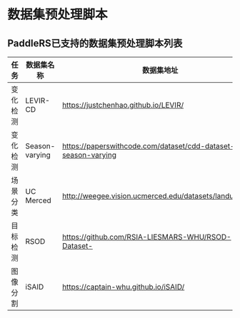 # 数据集预处理脚本

## PaddleRS已支持的数据集预处理脚本列表

| 任务 | 数据集名称 | 数据集地址 | 预处理脚本 |
|-----|-----------|----------|----------|
| 变化检测 | LEVIR-CD | https://justchenhao.github.io/LEVIR/ | [prepare_levircd.py](https://github.com/PaddlePaddle/PaddleRS/blob/develop/tools/prepare_dataset/prepare_levircd.py) |
| 变化检测 | Season-varying | https://paperswithcode.com/dataset/cdd-dataset-season-varying | [prepare_svcd.py](https://github.com/PaddlePaddle/PaddleRS/blob/develop/tools/prepare_dataset/prepare_svcd.py) |
| 场景分类 | UC Merced | http://weegee.vision.ucmerced.edu/datasets/landuse.html | [prepare_ucmerced.py](https://github.com/PaddlePaddle/PaddleRS/blob/develop/tools/prepare_dataset/prepare_ucmerced.py) |
| 目标检测 | RSOD | https://github.com/RSIA-LIESMARS-WHU/RSOD-Dataset- | [prepare_rsod](https://github.com/PaddlePaddle/PaddleRS/blob/develop/tools/prepare_dataset/prepare_rsod.py) |
| 图像分割 | iSAID | https://captain-whu.github.io/iSAID/ | [prepare_isaid](https://github.com/PaddlePaddle/PaddleRS/blob/develop/tools/prepare_dataset/prepare_isaid.py) |
